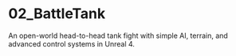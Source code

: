 # 02_BattleTank
An open-world head-to-head tank fight with simple AI, terrain, and advanced control systems in Unreal 4.
